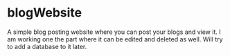 # blogWebsite
A simple blog posting website where you can post your blogs and view it.
I am working one the part where it can be edited and deleted as well.
Will try to add a database to it later.
